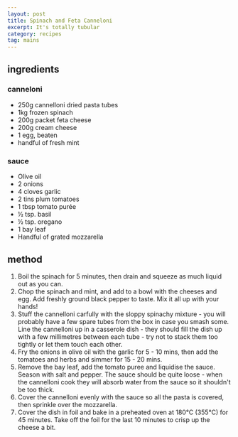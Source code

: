 ```yaml
---
layout: post
title: Spinach and Feta Canneloni
excerpt: It's totally tubular
category: recipes
tag: mains
---
```


ingredients
-----------

### canneloni

* 250g cannelloni dried pasta tubes
* 1kg frozen spinach
* 200g packet feta cheese
* 200g cream cheese
* 1 egg, beaten
* handful of fresh mint

### sauce

* Olive oil
* 2 onions
* 4 cloves garlic
* 2 tins plum tomatoes
* 1 tbsp tomato purée
* &frac12; tsp. basil
* &frac12; tsp. oregano
* 1 bay leaf
* Handful of grated mozzarella

method
------

1. Boil the spinach for 5 minutes, then drain and squeeze as much liquid out as you can.
2. Chop the spinach and mint, and add to a bowl with the cheeses and egg. Add freshly ground black pepper to taste. Mix it all up with your hands!
3. Stuff the cannelloni carfully with the sloppy spinachy mixture - you will probably have a few spare tubes from the box in case you smash some. Line the cannelloni up in a casserole dish - they should fill the dish up with a few millimetres between each tube - try not to stack them too tightly or let them touch each other.
4. Fry the onions in olive oil with the garlic for 5 - 10 mins, then add the tomatoes and herbs and simmer for 15 - 20 mins.
5. Remove the bay leaf, add the tomato puree and liquidise the sauce. Season with salt and pepper. The sauce should be quite loose - when the cannelloni cook they will absorb water from the sauce so it shouldn't be too thick.
6. Cover the cannelloni evenly with the sauce so all the pasta is covered, then sprinkle over the mozzarella.
7. Cover the dish in foil and bake in a preheated oven at 180&#8451; (355&#8451;) for 45 minutes. Take off the foil for the last 10 minutes to crisp up the cheese a bit.
